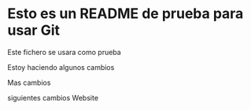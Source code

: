 # Esto es un README de prueba para usar Git

Este fichero se usara como prueba

Estoy haciendo algunos cambios

Mas cambios


siguientes cambios Website

